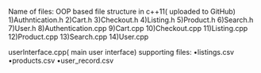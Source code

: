 Name of files:
OOP based file structure in c++11( uploaded to GitHub)
1)Authntication.h
2)Cart.h
3)Checkout.h
4)Listing.h
5)Product.h
6)Search.h
7)User.h
8)Authentication.cpp
9)Cart.cpp
10)Checkout.cpp
11)Listing.cpp
12)Product.cpp
13)Search.cpp
14)User.cpp

userlnterface.cpp( main user interface)
supporting files:
•listings.csv
•products.csv
•user_record.csv
